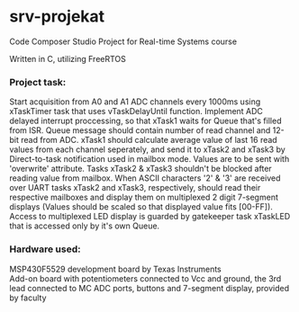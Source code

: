 # srv-projekat
Code Composer Studio Project for Real-time Systems course

Written in C, utilizing FreeRTOS 

### Project task:
Start acquisition from A0 and A1 ADC channels every 1000ms using xTaskTimer task that uses vTaskDelayUntil function. 
Implement ADC delayed interrupt proccessing, so that xTask1 waits for Queue that's filled from ISR.
Queue message should contain number of read channel and 12-bit read from ADC.
xTask1 should calculate average value of last 16 read values from each channel seperately, and send it to xTask2 and xTask3 by Direct-to-task notification used in mailbox mode.
Values are to be sent with 'overwrite' attribute. Tasks xTask2 & xTask3 shouldn't be blocked after reading value from mailbox. When ASCII characters '2' & '3' are received over UART tasks xTask2 and xTask3, respectively, should read their respective mailboxes and display them on multiplexed 2 digit 7-segment displays (Values should be scaled so that displayed value fits [00-FF]). Access to multiplexed LED display is guarded by gatekeeper task xTaskLED that is accessed only by it's own Queue.

### Hardware used:
MSP430F5529 development board by Texas Instruments \
Add-on board with potentiometers connected to Vcc and ground, the 3rd lead connected to MC ADC ports, buttons and 7-segment display, provided by faculty


